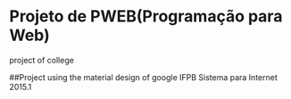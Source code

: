 # Projeto de PWEB(Programação para Web)
project of college

##Project using the material design of google
IFPB Sistema para Internet 2015.1
